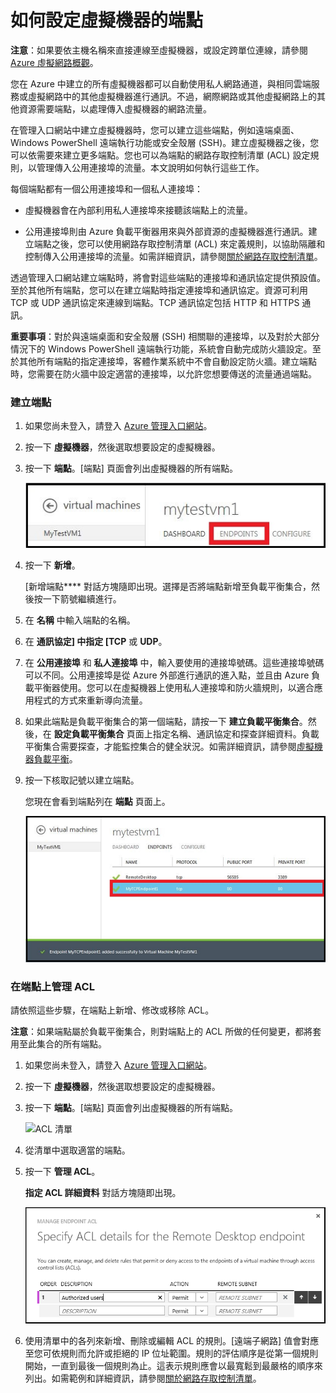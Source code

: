 <properties  writer="kathydav" editor="tysonn" manager="jeffreyg" />

# 如何設定虛擬機器的端點

**注意**：如果要依主機名稱來直接連線至虛擬機器，或設定跨單位連線，請參閱 [Azure 虛擬網路概觀][1]。

您在 Azure 中建立的所有虛擬機器都可以自動使用私人網路通道，與相同雲端服務或虛擬網路中的其他虛擬機器進行通訊。不過，網際網路或其他虛擬網路上的其他資源需要端點，以處理傳入虛擬機器的網路流量。

在管理入口網站中建立虛擬機器時，您可以建立這些端點，例如遠端桌面、Windows PowerShell 遠端執行功能或安全殼層 (SSH)。建立虛擬機器之後，您可以依需要來建立更多端點。您也可以為端點的網路存取控制清單 (ACL) 設定規則，以管理傳入公用連接埠的流量。本文說明如何執行這些工作。

每個端點都有一個公用連接埠和一個私人連接埠：

* 虛擬機器會在內部利用私人連接埠來接聽該端點上的流量。

* 公用連接埠則由 Azure 負載平衡器用來與外部資源的虛擬機器進行通訊。建立端點之後，您可以使用網路存取控制清單 (ACL) 來定義規則，以協助隔離和控制傳入公用連接埠的流量。如需詳細資訊，請參閱[關於網路存取控制清單][2]。

透過管理入口網站建立端點時，將會對這些端點的連接埠和通訊協定提供預設值。至於其他所有端點，您可以在建立端點時指定連接埠和通訊協定。資源可利用 TCP 或 UDP 通訊協定來連線到端點。TCP 通訊協定包括 HTTP 和 HTTPS 通訊。

**重要事項**：對於與遠端桌面和安全殼層 (SSH) 相關聯的連接埠，以及對於大部分情況下的 Windows PowerShell 遠端執行功能，系統會自動完成防火牆設定。至於其他所有端點的指定連接埠，客體作業系統中不會自動設定防火牆。建立端點時，您需要在防火牆中設定適當的連接埠，以允許您想要傳送的流量通過端點。

### 建立端點

1.  如果您尚未登入，請登入 [Azure 管理入口網站][3]。

2.  按一下 **虛擬機器**，然後選取想要設定的虛擬機器。

3.  按一下 **端點**。[端點] 頁面會列出虛擬機器的所有端點。
    
    ![端點](./media/howto-setup-endpoints/endpointswindows.png)

4.  按一下 **新增**。
    
    [新增端點**** 對話方塊隨即出現。選擇是否將端點新增至負載平衡集合，然後按一下箭號繼續進行。

5.  在 **名稱** 中輸入端點的名稱。

6.  在 **通訊協定] 中指定 [TCP** 或 **UDP**。

7.  在 **公用連接埠** 和 **私人連接埠** 中，輸入要使用的連接埠號碼。這些連接埠號碼可以不同。公用連接埠是從 Azure 外部進行通訊的進入點，並且由 Azure 負載平衡器使用。您可以在虛擬機器上使用私人連接埠和防火牆規則，以適合應用程式的方式來重新導向流量。

8.  如果此端點是負載平衡集合的第一個端點，請按一下 **建立負載平衡集合**。然後，在 **設定負載平衡集合** 頁面上指定名稱、通訊協定和探查詳細資料。負載平衡集合需要探查，才能監控集合的健全狀況。如需詳細資訊，請參閱[虛擬機器負載平衡][4]。

9.  按一下核取記號以建立端點。
    
    您現在會看到端點列在 **端點** 頁面上。
    
    ![端點建立成功](./media/howto-setup-endpoints/endpointwindowsnew.png)

### 在端點上管理 ACL

請依照這些步驟，在端點上新增、修改或移除 ACL。

**注意**：如果端點屬於負載平衡集合，則對端點上的 ACL 所做的任何變更，都將套用至此集合的所有端點。

1.  如果您尚未登入，請登入 [Azure 管理入口網站][3]。

2.  按一下 **虛擬機器**，然後選取想要設定的虛擬機器。

3.  按一下 **端點**。[端點] 頁面會列出虛擬機器的所有端點。
    
    ![ACL
    清單](./media/howto-setup-endpoints/EndpointsShowsDefaultEndpointsForVM.PNG)

4.  從清單中選取適當的端點。

5.  按一下 **管理 ACL**。
    
    **指定 ACL 詳細資料** 對話方塊隨即出現。
    
    ![指定 ACL 詳細資料](./media/howto-setup-endpoints/EndpointACLdetails.PNG)

6.  使用清單中的各列來新增、刪除或編輯 ACL 的規則。[遠端子網路] 值會對應至您可依規則而允許或拒絕的 IP 位址範圍。規則的評估順序是從第一個規則開始，一直到最後一個規則為止。這表示規則應會以最寬鬆到最嚴格的順序來列出。如需範例和詳細資訊，請參閱[關於網路存取控制清單][2]。



[1]: http://go.microsoft.com/fwlink/p/?LinkID=294063
[2]: http://go.microsoft.com/fwlink/p/?LinkId=303816
[3]: http://manage.windowsazure.com
[4]: http://www.windowsazure.com/zh-tw/manage/windows/common-tasks/how-to-load-balance-virtual-machines/